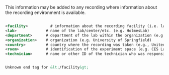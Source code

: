 This information may be added to any recording where information about the recording environment is available.

```xml

<facility>          # information about the recording facility (i.e. lab)
<lab>             # name of the lab/center/etc. (e.g. HolmesLab)
<department>      # department of the lab within the organization (e.g. Department of Neurology)
<organization>    # organization (e.g. University of Springfield)
<country>         # country where the recording was taken (e.g., United States)
<room>            # identification of the experiment space (e.g. CES Lab or B173E)
<technician>      # name or other ID of the technician who was responsible for data collection


Unknown end tag for &lt;/facility&gt;


```